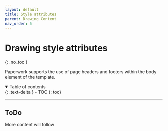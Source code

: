 ```yaml
---
layout: default
title: Style attributes
parent: Drawing Content
nav_order: 5
---
```


# Drawing style attributes
{: .no_toc }

Paperwork supports the use of page headers and footers within the body element of the template.

<details open markdown="block">
  <summary>
    Table of contents
  </summary>
  {: .text-delta }
- TOC
{: toc}
</details>

---

## ToDo

More content will follow
